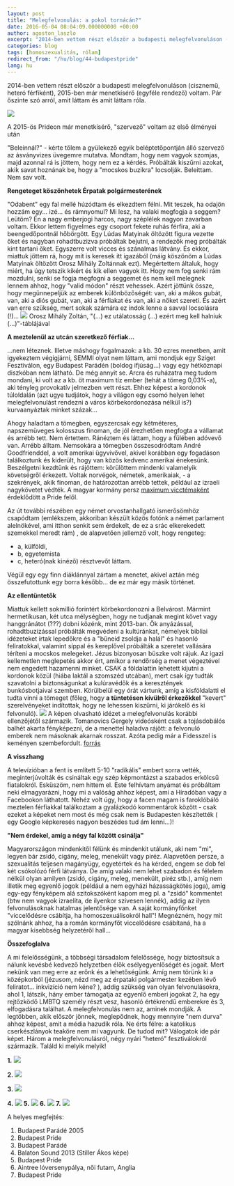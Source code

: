 ```yaml
---
layout: post
title: "Melegfelvonulás: a pokol tornácán?"
date: 2016-05-04 08:04:09.000000000 +00:00
author: agoston_laszlo
excerpt: "2014-ben vettem részt először a budapesti melegfelvonuláson (cisznemű, heteró férfiként), 2015-ben már menetkísérő (egyféle rendező) voltam. Pár őszinte szó arról, amit láttam és amit láttam róla."
categories: blog
tags: [homoszexualitás, rólam]
redirect_from: "/hu/blog/44-budapestpride"
lang: hu
---
```

2014-ben vettem részt először a budapesti melegfelvonuláson (cisznemű, heteró férfiként), 2015-ben már menetkísérő (egyféle rendező) voltam. Pár őszinte szó arról, amit láttam és amit láttam róla.

![]({{site.baseurl}}/images/prideszer.jpg)

A 2015-ös Prideon már menetkísérő, "szervező" voltam az első élményei után

"Beleinnál?" - kérte tőlem a gyülekező egyik beléptetőpontján álló szervező az ásványvizes üvegemre mutatva. Mondtam, hogy nem vagyok szomjas, majd azonnal rá is jöttem, hogy nem ez a kérdés. Próbálták kiszűrni azokat, akik savat hoznának be, hogy a "mocskos buzikra" locsolják. Beleittam. Nem sav volt.

**Rengeteget köszönhetek Érpatak polgármesterének**

"Odabent" egy fal mellé húzódtam és elkezdtem félni. Mit teszek, ha odajön hozzám egy... izé... és rámnyomul? Mi lesz, ha valaki megfogja a seggem? Leütöm? Én a nagy emberjogi harcos, nagy széplélek nagyon zavarban voltam. Ekkor lettem figyelmes egy csoport fekete ruhás férfira, aki a beengedőpontnál hőbörgött. Egy Lúdas Matyinak öltözött figura vezette őket és nagyban rohadtbuzizva próbáltak bejutni, a rendezők meg próbálták kint tartani őket. Egyszerre volt vicces és szánalmas látvány. És ekkor, miattuk jöttem rá, hogy mit is keresek itt igazából (máig köszönöm a Lúdas Matyinak öltözött Orosz Mihály Zoltánnak ezt). Megértettem általuk, hogy miért, ha úgy tetszik kikért és kik ellen vagyok itt. Hogy nem fog senki rám mozdulni, senki se fogja megfogni a seggemet és nem kell melegnek lennem ahhoz, hogy "valid módon" részt vehessek. Azért jöttünk össze, hogy megünnepeljük az emberek különbözőségét: van, aki a mákos gubát, van, aki a diós gubát, van, aki a férfiakat és van, aki a nőket szereti. És azért van erre szükség, mert sokak számára ez indok lenne a savval locsolásra (!)...
![]({{site.baseurl}}/images/oroszm.JPG)
Orosz Mihály Zoltán, "(...) ez utálatosság (...) ezért meg kell halniuk (...)"-táblájával

**A meztelenül az utcán szeretkező férfiak...**

...nem léteznek. Illetve máshogy fogalmazok: a kb. 30 ezres menetben, amit igyekeztem végigjárni, SEMMI olyat nem láttam, ami mondjuk egy Sziget Fesztiválon, egy Budapest Parádén (boldog ifjúság...) vagy egy hétköznapi diszkóban nem látható. De még annyit se. Arcra és ruházatra meg tudom mondani, ki volt az a kb. öt maximum tíz ember (tehát a tömeg 0,03%-a), aki tényleg provokatív jelmezben vett részt. Ehhez képest a kordonok túloldalán (azt ugye tudjátok, hogy a világon egy csomó helyen lehet melegfelvonulást rendezni a város körbekordonozása nélkül is?) kurvaanyáztak minket százak...

Ahogy haladtam a tömegben, egyszercsak egy kétméteres, napszemüveges kolosszus finoman, de jól érezhetően megfogta a vállamat és arrébb tett. Nem értettem. Ránéztem és láttam, hogy a fülében adóvevő van. Arrébb álltam. Nemsokára a tömegben összesodródtam André Goodfrienddel, a volt amerikai ügyvivővel, akivel korábban egy fogadáson találkoztunk és kiderült, hogy van közös kedvenc amerikai énekesünk. Beszélgetni kezdtünk és rájöttem: körülöttem mindenki valamelyik követségről érkezett. Voltak norvégok, németek, amerikaiak, - a szekrények, akik finoman, de határozottan arrébb tettek, például az izraeli nagykövetet védték. A magyar kormány persz [maximum vicctémaként](http://index.hu/mindekozben/poszt/2015/05/18/orban_viktor_sajat_bevallasa_szerint_nagyon_gyakran_talalkozik_egy_meleghazassagban_elo_ferfival/) érdeklődött a Pride felől. 

Az út további részében egy német orvostanhallgató ismerősömhöz csapódtam (emlékszem, akkoriban készült közös fotónk a német parlament alelnökével, ami itthon senkit sem érdekelt, de ez a srác elkerekedett szemekkel meredt rám) , de alapvetően jellemző volt, hogy rengeteg:
- a, külföldi, 
- b, egyetemista 
- c, heteró(nak kinéző) résztvevőt láttam.

Végül egy egy finn diáklánnyal zártam a menetet, akivel aztán még összefutottunk egy borra később... de ez már egy másik történet.

**Az ellentüntetők**

Miattuk kellett sokmillió forintért körbekordonozni a Belvárost. Mármint hermetikusan, két utca mélységben, hogy ne tudjanak megint követ vagy hanggránátot (???) dobni közénk, mint 2013-ban. Ők anyázással, rohadtbuzizással próbálták megvédeni a kultúránkat, némelyek bibliai idézeteket írtak lepedőkre és a "bűneid zsoldja a halál" és hasonló feliratokkal, valamint síppal és kereplővel próbálták a szeretet vallására téríteni a mocskos melegeket. Jézus bizonyosan büszke volt rájuk. Az igazi kellemetlen meglepetés akkor ért, amikor a rendőrség a menet végeztével nem engedett hazamenni minket. CSAK a földalattin lehetett kijutni a kordonok közül (hiába laktál a szomszéd utcában), mert csak így tudták szavatolni a biztonságunkat a kulúravédők és a keresztények bunkósbotjaival szemben. Körülbelül egy órát vártunk, amíg a kisföldalatti el tudta vinni a tömeget (főleg, hogy **a tüntetésen kívülről érkezőkkel** "kevert" szerelvényeket indítottak, hogy ne lehessen kiszűrni, ki járókelő és ki felvonuló).
![]({{site.baseurl}}/images/toma.JPG)
A képen olvasható idézet a melegfelvonulás korábbi ellenzőjétől származik. Tomanovics Gergely videósként csak a tojásdobálós balhét akarta fényképezni, de a menettel haladva rájött: a felvonuló emberek nem másoknak akarnak rosszat. Azóta pedig már a Fidesszel is keményen szembefordult. [forrás](http://greyhound.blog.hu/2015/07/08/melegfelvonulas_hideg_fejjel_avagy_egy_egykori_pride-ellenzo_gondolatai_a_rendezvenyrol_ujratoltve)

**A visszhang**

A televízióban a fent is említett 5-10 "radikális" embert sorra vették, meginterjúvolták és csináltak egy szép képmontázst a szabados erkölcsű fiatalokról. Esküszöm, nem hittem el. Este felhívtam anyámat és próbáltam neki elmagyarázni, hogy mi a valóság ahhoz képest, ami a Híradóban vagy a Facebookon láthatott. Nehéz volt úgy, hogy a facen magam is faroklóbáló meztelen férfiakkal találkoztam a gyalázkodó kommentárok között - csak ezeket a képeket nem most és még csak nem is Budapesten készítették ( egy Google képkeresés nagyon beszédes tud ám lenni...)!

**"Nem érdekel, amíg a négy fal között csinálja"**

Magyarországon mindenkitől félünk és mindenkit utálunk, aki nem "mi", legyen bár zsidó, cigány, meleg, menekült vagy piréz. Alapvetően persze, a szexualitás teljesen magányügy, egyetértek és ha kérded, engem se dob fel két csókolózó férfi látványa. De amíg valaki nem lehet szabadon és félelem nélkül olyan amilyen (zsidó, cigány, meleg, menekült, piréz stb.), amíg nem illetik meg egyenlő jogok (például a nem egyházi házasságkötés joga), amíg egy-egy fényképem alá szitokszóként kapom meg pl. a "zsidó" kommentet (btw nem vagyok izraelita, de ilyenkor szívesen lennék), addig az ilyen felvonulásoknak hatalmas jelentősége van. A saját kormányfőnket "viccelődésre csábítja, ha homoszexuálisokról hall"! Megnézném, hogy mit szólnánk ahhoz, ha a román kormányfőt viccelődésre csábítaná, ha a magyar kisebbség helyzetéről hall...

**Összefoglalva**

A mi felelősségünk, a többségi társadalom felelőssége, hogy biztosítsuk a nálunk kevésbé kedvező helyzetben élők esélyegyenlőségét és jogait. Mert nekünk van meg erre az erőnk és a lehetőségünk. Amíg nem törünk ki a középkorból (jézusom, nézd meg az érpataki polgármester kezében lévő feliratot... inkvizíció nem kéne? ), addig szükség van olyan felvonulásokra, ahol
1, látszik, hány ember támogatja az egyenlő emberi jogokat
2, ha egy rejtőzködő LMBTQ személy részt vesz, hasonló értékrendű emberekre és
3, elfogadásra találhat.
A melegfelvonulás nem az, aminek mondják. A legtöbben, akik először jönnek, meglepődnek, hogy mennyire "nem durva" ahhoz képest, amit a média hazudik róla. Ne érts félre: a katolikus cserkészlányok teaköre nem mi vagyunk. De tudod mit? Válogatok ide pár képet. Három a melegfelvonulásról, négy nyári "heteró" fesztiválokról származik. Találd ki melyik melyik!

**1.**
![]({{site.baseurl}}/images/parade5.JPG)

**2.**
![]({{site.baseurl}}/images/pride3.JPG)

**3.**
![]({{site.baseurl}}/images/parade6.JPG)

**4.**
![]({{site.baseurl}}/images/pride7.jpg)
**5.**
![]({{site.baseurl}}/images/pride1.jpg)
**6.**
![]({{site.baseurl}}/images/pride4.JPG)
**7.**
![]({{site.baseurl}}/images/pride8.JPG)

A helyes megfejtés:
1. Budapest Parádé 2005
2. Budapest Pride
3. Budapest Parádé
4. Balaton Sound 2013 (Stiller Ákos képe)
5. Budapest Pride 
6. Aintree lóversenypálya, női futam, Anglia
7. Budapest Pride
